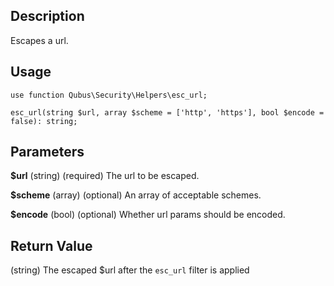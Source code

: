Description
-----------

Escapes a url.

Usage
-----

    use function Qubus\Security\Helpers\esc_url;
    
    esc_url(string $url, array $scheme = ['http', 'https'], bool $encode = false): string;

Parameters
----------

**$url** (string) (required) The url to be escaped.

**$scheme** (array) (optional) An array of acceptable schemes.

**$encode** (bool) (optional) Whether url params should be encoded.

Return Value
------------

(string) The escaped $url after the `esc_url` filter is applied